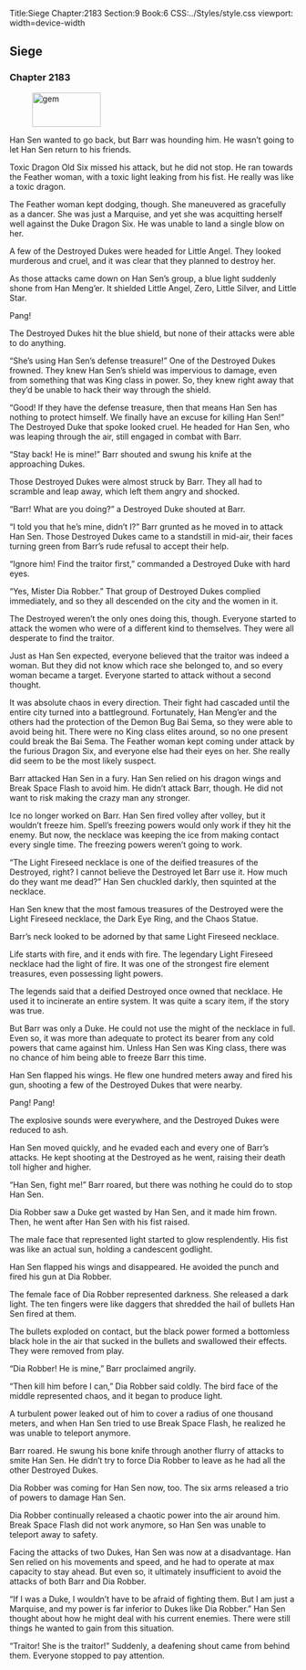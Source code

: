 Title:Siege 
Chapter:2183 
Section:9 
Book:6 
CSS:../Styles/style.css 
viewport: width=device-width
  
## Siege
### Chapter 2183
  
<figure>
	<img src="../Images/gem.gif" alt="gem" id="gem" width="120" height="60" />
</figure>
  

  
Han Sen wanted to go back, but Barr was hounding him. He wasn’t going to let Han Sen return to his friends.

Toxic Dragon Old Six missed his attack, but he did not stop. He ran towards the Feather woman, with a toxic light leaking from his fist. He really was like a toxic dragon.

The Feather woman kept dodging, though. She maneuvered as gracefully as a dancer. She was just a Marquise, and yet she was acquitting herself well against the Duke Dragon Six. He was unable to land a single blow on her.

A few of the Destroyed Dukes were headed for Little Angel. They looked murderous and cruel, and it was clear that they planned to destroy her.

As those attacks came down on Han Sen’s group, a blue light suddenly shone from Han Meng’er. It shielded Little Angel, Zero, Little Silver, and Little Star.

Pang!

The Destroyed Dukes hit the blue shield, but none of their attacks were able to do anything.

“She’s using Han Sen’s defense treasure!” One of the Destroyed Dukes frowned. They knew Han Sen’s shield was impervious to damage, even from something that was King class in power. So, they knew right away that they’d be unable to hack their way through the shield.

“Good! If they have the defense treasure, then that means Han Sen has nothing to protect himself. We finally have an excuse for killing Han Sen!” The Destroyed Duke that spoke looked cruel. He headed for Han Sen, who was leaping through the air, still engaged in combat with Barr.

“Stay back! He is mine!” Barr shouted and swung his knife at the approaching Dukes.

Those Destroyed Dukes were almost struck by Barr. They all had to scramble and leap away, which left them angry and shocked.

“Barr! What are you doing?” a Destroyed Duke shouted at Barr.

“I told you that he’s mine, didn’t I?” Barr grunted as he moved in to attack Han Sen. Those Destroyed Dukes came to a standstill in mid-air, their faces turning green from Barr’s rude refusal to accept their help.

“Ignore him! Find the traitor first,” commanded a Destroyed Duke with hard eyes.

“Yes, Mister Dia Robber.” That group of Destroyed Dukes complied immediately, and so they all descended on the city and the women in it.

The Destroyed weren’t the only ones doing this, though. Everyone started to attack the women who were of a different kind to themselves. They were all desperate to find the traitor.

Just as Han Sen expected, everyone believed that the traitor was indeed a woman. But they did not know which race she belonged to, and so every woman became a target. Everyone started to attack without a second thought.

It was absolute chaos in every direction. Their fight had cascaded until the entire city turned into a battleground. Fortunately, Han Meng’er and the others had the protection of the Demon Bug Bai Sema, so they were able to avoid being hit. There were no King class elites around, so no one present could break the Bai Sema. The Feather woman kept coming under attack by the furious Dragon Six, and everyone else had their eyes on her. She really did seem to be the most likely suspect.

Barr attacked Han Sen in a fury. Han Sen relied on his dragon wings and Break Space Flash to avoid him. He didn’t attack Barr, though. He did not want to risk making the crazy man any stronger.

Ice no longer worked on Barr. Han Sen fired volley after volley, but it wouldn’t freeze him. Spell’s freezing powers would only work if they hit the enemy. But now, the necklace was keeping the ice from making contact every single time. The freezing powers weren’t going to work.

“The Light Fireseed necklace is one of the deified treasures of the Destroyed, right? I cannot believe the Destroyed let Barr use it. How much do they want me dead?” Han Sen chuckled darkly, then squinted at the necklace.

Han Sen knew that the most famous treasures of the Destroyed were the Light Fireseed necklace, the Dark Eye Ring, and the Chaos Statue.

Barr’s neck looked to be adorned by that same Light Fireseed necklace.

Life starts with fire, and it ends with fire. The legendary Light Fireseed necklace had the light of fire. It was one of the strongest fire element treasures, even possessing light powers.

The legends said that a deified Destroyed once owned that necklace. He used it to incinerate an entire system. It was quite a scary item, if the story was true.

But Barr was only a Duke. He could not use the might of the necklace in full. Even so, it was more than adequate to protect its bearer from any cold powers that came against him. Unless Han Sen was King class, there was no chance of him being able to freeze Barr this time.

Han Sen flapped his wings. He flew one hundred meters away and fired his gun, shooting a few of the Destroyed Dukes that were nearby.

Pang! Pang!

The explosive sounds were everywhere, and the Destroyed Dukes were reduced to ash.

Han Sen moved quickly, and he evaded each and every one of Barr’s attacks. He kept shooting at the Destroyed as he went, raising their death toll higher and higher.

“Han Sen, fight me!” Barr roared, but there was nothing he could do to stop Han Sen.

Dia Robber saw a Duke get wasted by Han Sen, and it made him frown. Then, he went after Han Sen with his fist raised.

The male face that represented light started to glow resplendently. His fist was like an actual sun, holding a candescent godlight.

Han Sen flapped his wings and disappeared. He avoided the punch and fired his gun at Dia Robber.

The female face of Dia Robber represented darkness. She released a dark light. The ten fingers were like daggers that shredded the hail of bullets Han Sen fired at them.

The bullets exploded on contact, but the black power formed a bottomless black hole in the air that sucked in the bullets and swallowed their effects. They were removed from play.

“Dia Robber! He is mine,” Barr proclaimed angrily.

“Then kill him before I can,” Dia Robber said coldly. The bird face of the middle represented chaos, and it began to produce light.

A turbulent power leaked out of him to cover a radius of one thousand meters, and when Han Sen tried to use Break Space Flash, he realized he was unable to teleport anymore.

Barr roared. He swung his bone knife through another flurry of attacks to smite Han Sen. He didn’t try to force Dia Robber to leave as he had all the other Destroyed Dukes.

Dia Robber was coming for Han Sen now, too. The six arms released a trio of powers to damage Han Sen.

Dia Robber continually released a chaotic power into the air around him. Break Space Flash did not work anymore, so Han Sen was unable to teleport away to safety.

Facing the attacks of two Dukes, Han Sen was now at a disadvantage. Han Sen relied on his movements and speed, and he had to operate at max capacity to stay ahead. But even so, it ultimately insufficient to avoid the attacks of both Barr and Dia Robber.

“If I was a Duke, I wouldn’t have to be afraid of fighting them. But I am just a Marquise, and my power is far inferior to Dukes like Dia Robber.” Han Sen thought about how he might deal with his current enemies. There were still things he wanted to gain from this situation.

“Traitor! She is the traitor!” Suddenly, a deafening shout came from behind them. Everyone stopped to pay attention.